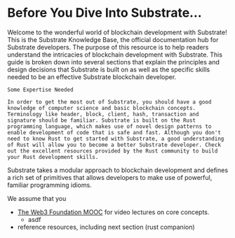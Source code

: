 # Before You Dive Into Substrate...

Welcome to the wonderful world of blockchain development with Substrate! This is the Substrate Knowledge Base, the official documentation hub for Substrate developers. The purpose of this resource is to help readers understand the intricacies of blockchain development with Substrate. This guide is broken down into several sections that explain the principles and design decisions that Substrate is built on as well as the specific skills needed to be an effective Substrate blockchain developer.

    Some Expertise Needed

    In order to get the most out of Substrate, you should have a good knowledge of computer science and basic blockchain concepts. Terminology like header, block, client, hash, transaction and signature should be familiar. Substrate is built on the Rust programming language, which makes use of novel design patterns to enable development of code that is safe and fast. Although you don't need to know Rust to get started with Substrate, a good understanding of Rust will allow you to become a better Substrate developer. Check out the excellent resources provided by the Rust community to build your Rust development skills.

Substrate takes a modular approach to blockchain development and defines a rich set of primitives that allows developers to make use of powerful, familiar programming idioms.

We assume that you

- [The Web3 Foundation MOOC](https://mooc.web3.foundation/) for video lectures on core
  concepts.
  - asdf
- reference resources, including next section (rust companion)
